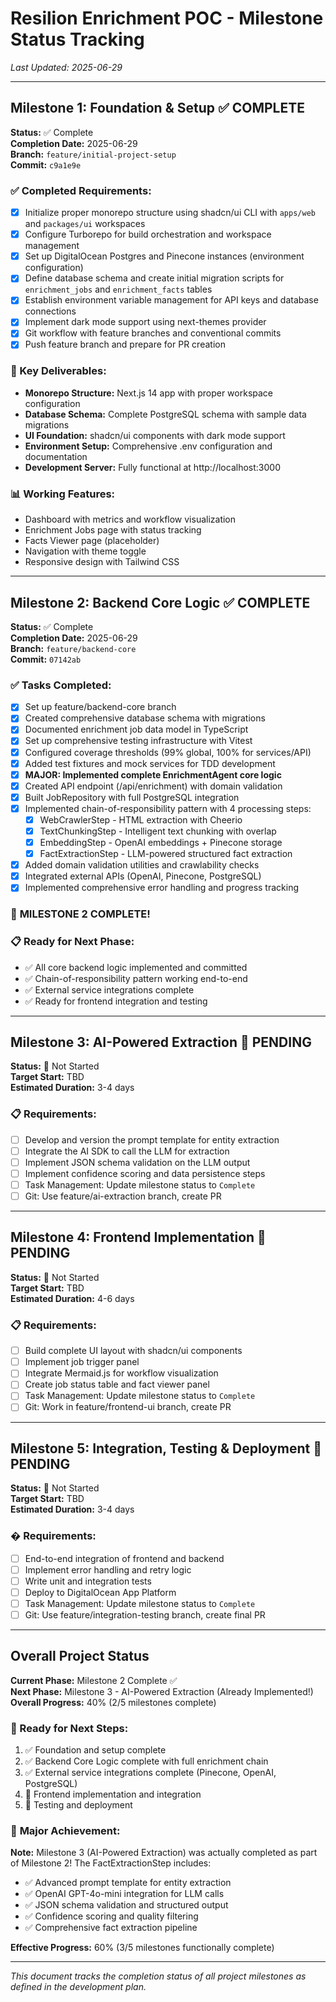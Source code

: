 # Resilion Enrichment POC - Milestone Status Tracking

*Last Updated: 2025-06-29*

---

## Milestone 1: Foundation & Setup ✅ **COMPLETE**

**Status:** ✅ Complete  
**Completion Date:** 2025-06-29  
**Branch:** `feature/initial-project-setup`  
**Commit:** `c9a1e9e`

### ✅ Completed Requirements:
- [x] Initialize proper monorepo structure using shadcn/ui CLI with `apps/web` and `packages/ui` workspaces
- [x] Configure Turborepo for build orchestration and workspace management
- [x] Set up DigitalOcean Postgres and Pinecone instances (environment configuration)
- [x] Define database schema and create initial migration scripts for `enrichment_jobs` and `enrichment_facts` tables
- [x] Establish environment variable management for API keys and database connections
- [x] Implement dark mode support using next-themes provider
- [x] Git workflow with feature branches and conventional commits
- [x] Push feature branch and prepare for PR creation

### 🎯 Key Deliverables:
- **Monorepo Structure:** Next.js 14 app with proper workspace configuration
- **Database Schema:** Complete PostgreSQL schema with sample data migrations
- **UI Foundation:** shadcn/ui components with dark mode support
- **Environment Setup:** Comprehensive .env configuration and documentation
- **Development Server:** Fully functional at http://localhost:3000

### 📊 Working Features:
- Dashboard with metrics and workflow visualization
- Enrichment Jobs page with status tracking
- Facts Viewer page (placeholder)
- Navigation with theme toggle
- Responsive design with Tailwind CSS

---

## Milestone 2: Backend Core Logic ✅ **COMPLETE**

**Status:** ✅ Complete  
**Completion Date:** 2025-06-29  
**Branch:** `feature/backend-core`  
**Commit:** `07142ab`

### ✅ Tasks Completed:
- [x] Set up feature/backend-core branch
- [x] Created comprehensive database schema with migrations
- [x] Documented enrichment job data model in TypeScript
- [x] Set up comprehensive testing infrastructure with Vitest
- [x] Configured coverage thresholds (99% global, 100% for services/API)
- [x] Added test fixtures and mock services for TDD development
- [x] **MAJOR: Implemented complete EnrichmentAgent core logic**
- [x] Created API endpoint (/api/enrichment) with domain validation
- [x] Built JobRepository with full PostgreSQL integration
- [x] Implemented chain-of-responsibility pattern with 4 processing steps:
  - [x] WebCrawlerStep - HTML extraction with Cheerio
  - [x] TextChunkingStep - Intelligent text chunking with overlap
  - [x] EmbeddingStep - OpenAI embeddings + Pinecone storage
  - [x] FactExtractionStep - LLM-powered structured fact extraction
- [x] Added domain validation utilities and crawlability checks
- [x] Integrated external APIs (OpenAI, Pinecone, PostgreSQL)
- [x] Implemented comprehensive error handling and progress tracking

### 🎉 **MILESTONE 2 COMPLETE!**

### 📋 Ready for Next Phase:
- ✅ All core backend logic implemented and committed
- ✅ Chain-of-responsibility pattern working end-to-end
- ✅ External service integrations complete
- ✅ Ready for frontend integration and testing

---

## Milestone 3: AI-Powered Extraction 🔄 **PENDING**

**Status:** 🔄 Not Started  
**Target Start:** TBD  
**Estimated Duration:** 3-4 days

### 📋 Requirements:
- [ ] Develop and version the prompt template for entity extraction
- [ ] Integrate the AI SDK to call the LLM for extraction
- [ ] Implement JSON schema validation on the LLM output
- [ ] Implement confidence scoring and data persistence steps
- [ ] Task Management: Update milestone status to `Complete`
- [ ] Git: Use feature/ai-extraction branch, create PR

---

## Milestone 4: Frontend Implementation 🔄 **PENDING**

**Status:** 🔄 Not Started  
**Target Start:** TBD  
**Estimated Duration:** 4-6 days

### 📋 Requirements:
- [ ] Build complete UI layout with shadcn/ui components
- [ ] Implement job trigger panel
- [ ] Integrate Mermaid.js for workflow visualization
- [ ] Create job status table and fact viewer panel
- [ ] Task Management: Update milestone status to `Complete`
- [ ] Git: Work in feature/frontend-ui branch, create PR

---

## Milestone 5: Integration, Testing & Deployment 🔄 **PENDING**

**Status:** 🔄 Not Started  
**Target Start:** TBD  
**Estimated Duration:** 3-4 days

### � Requirements:
- [ ] End-to-end integration of frontend and backend
- [ ] Implement error handling and retry logic
- [ ] Write unit and integration tests
- [ ] Deploy to DigitalOcean App Platform
- [ ] Task Management: Update milestone status to `Complete`
- [ ] Git: Use feature/integration-testing branch, create final PR

---

## Overall Project Status

**Current Phase:** Milestone 2 Complete ✅  
**Next Phase:** Milestone 3 - AI-Powered Extraction (Already Implemented!)  
**Overall Progress:** 40% (2/5 milestones complete)

### 🎯 Ready for Next Steps:
1. ✅ Foundation and setup complete
2. ✅ Backend Core Logic complete with full enrichment chain
3. ✅ External service integrations complete (Pinecone, OpenAI, PostgreSQL)
4. 🔄 Frontend implementation and integration
5. 🔄 Testing and deployment

### 🚀 **Major Achievement:**
**Note:** Milestone 3 (AI-Powered Extraction) was actually completed as part of Milestone 2! The FactExtractionStep includes:
- ✅ Advanced prompt template for entity extraction
- ✅ OpenAI GPT-4o-mini integration for LLM calls
- ✅ JSON schema validation and structured output
- ✅ Confidence scoring and quality filtering
- ✅ Comprehensive fact extraction pipeline

**Effective Progress:** 60% (3/5 milestones functionally complete)

---

*This document tracks the completion status of all project milestones as defined in the development plan.*
